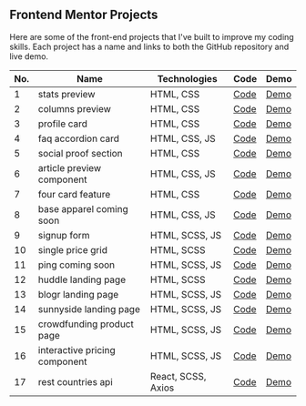 ## Frontend Mentor Projects

Here are some of the front-end projects that I've built to improve my coding skills. Each project has a name and links to both the GitHub repository and live demo.

| No. | Name | Technologies | Code | Demo |
| --- | ---- | ------------| ---- | ---- |
| 1 | stats preview | HTML, CSS | [Code](https://github.com/GiorgiPasieshvili/fem-challenges/tree/main/stats-preview) | [Demo](https://devbygeorge.github.io/fem-challenges/stats-preview/) |
| 2 | columns preview | HTML, CSS | [Code](https://github.com/GiorgiPasieshvili/fem-challenges/tree/main/columns-preview) | [Demo](https://devbygeorge.github.io/fem-challenges/columns-preview/) |
| 3 | profile card | HTML, CSS | [Code](https://github.com/GiorgiPasieshvili/fem-challenges/tree/main/profile-card) | [Demo](https://devbygeorge.github.io/fem-challenges/profile-card/) |
| 4 | faq accordion card | HTML, CSS, JS | [Code](https://github.com/GiorgiPasieshvili/fem-challenges/tree/main/faq-accordion-card) | [Demo](https://devbygeorge.github.io/fem-challenges/faq-accordion-card/) |
| 5 | social proof section | HTML, CSS | [Code](https://github.com/GiorgiPasieshvili/fem-challenges/tree/main/social-proof-section) | [Demo](https://devbygeorge.github.io/fem-challenges/social-proof-section/) |
| 6 | article preview component | HTML, CSS, JS | [Code](https://github.com/GiorgiPasieshvili/fem-challenges/tree/main/article-preview-component) | [Demo](https://devbygeorge.github.io/fem-challenges/article-preview-component/) |
| 7 | four card feature | HTML, CSS | [Code](https://github.com/GiorgiPasieshvili/fem-challenges/tree/main/four-card-feature) | [Demo](https://devbygeorge.github.io/fem-challenges/four-card-feature/) |
| 8 | base apparel coming soon | HTML, CSS, JS | [Code](https://github.com/GiorgiPasieshvili/fem-challenges/tree/main/base-apparel-coming-soon) | [Demo](https://devbygeorge.github.io/fem-challenges/base-apparel-coming-soon/) |
| 9 | signup form | HTML, SCSS, JS | [Code](https://github.com/GiorgiPasieshvili/fem-challenges/tree/main/signup-form) | [Demo](https://devbygeorge.github.io/fem-challenges/signup-form/) |
| 10 | single price grid | HTML, SCSS | [Code](https://github.com/GiorgiPasieshvili/fem-challenges/tree/main/single-price-grid) | [Demo](https://devbygeorge.github.io/fem-challenges/single-price-grid/) |
| 11 | ping coming soon | HTML, SCSS, JS | [Code](https://github.com/GiorgiPasieshvili/fem-challenges/tree/main/ping-coming-soon) | [Demo](https://devbygeorge.github.io/fem-challenges/ping-coming-soon/) |
| 12 | huddle landing page | HTML, SCSS | [Code](https://github.com/GiorgiPasieshvili/fem-challenges/tree/main/huddle-landing-page) | [Demo](https://devbygeorge.github.io/fem-challenges/huddle-landing-page/) |
| 13 | blogr landing page | HTML, SCSS, JS | [Code](https://github.com/GiorgiPasieshvili/fem-challenges/tree/main/blogr-landing-page) | [Demo](https://devbygeorge.github.io/fem-challenges/blogr-landing-page/) |
| 14 | sunnyside landing page | HTML, SCSS, JS | [Code](https://github.com/GiorgiPasieshvili/fem-challenges/tree/main/sunnyside-landing-page) | [Demo](https://devbygeorge.github.io/fem-challenges/sunnyside-landing-page/) |
| 15 | crowdfunding product page | HTML, SCSS, JS | [Code](https://github.com/GiorgiPasieshvili/fem-challenges/tree/main/crowdfunding-product-page) | [Demo](https://devbygeorge.github.io/fem-challenges/crowdfunding-product-page/) |
| 16 | interactive pricing component | HTML, SCSS, JS | [Code](https://github.com/GiorgiPasieshvili/fem-challenges/tree/main/interactive-pricing-component) | [Demo](https://devbygeorge.github.io/fem-challenges/interactive-pricing-component/) |
| 17 | rest countries api | React, SCSS, Axios | [Code](https://github.com/GiorgiPasieshvili/fem-challenges/tree/main/rest-countries-api) | [Demo](https://fem-challenges-rest-countries-api.netlify.app/) |
